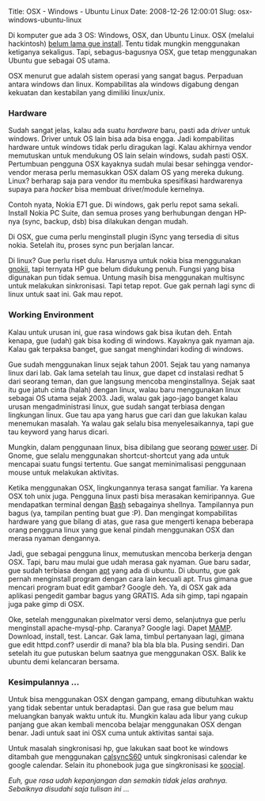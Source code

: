 Title: OSX - Windows - Ubuntu Linux
Date: 2008-12-26 12:00:01
Slug: osx-windows-ubuntu-linux

Di komputer gue ada 3 OS: Windows, OSX, dan Ubuntu Linux. OSX (melalui hackintosh) [belum lama gue install](http://kriwil.com/journal/install-hackintosh). Tentu tidak mungkin menggunakan ketiganya sekaligus. Tapi, sebagus-bagusnya OSX, gue tetap menggunakan Ubuntu gue sebagai OS utama.

OSX menurut gue adalah sistem operasi yang sangat bagus. Perpaduan antara windows dan linux. Kompabilitas ala windows digabung dengan kekuatan dan kestabilan yang dimiliki linux/unix.

### Hardware

Sudah sangat jelas, kalau ada suatu _hardware_ baru, pasti ada _driver_ untuk windows. Driver untuk OS lain bisa ada bisa engga. Jadi kompabilitas hardware untuk windows tidak perlu diragukan lagi. Kalau akhirnya vendor memutuskan untuk mendukung OS lain selain windows, sudah pasti OSX. Pertumbuan pengguna OSX kayaknya sudah mulai besar sehingga vendor-vendor merasa perlu memasukkan OSX dalam OS yang mereka dukung. Linux? berharap saja para vendor itu membuka spesifikasi hardwarenya supaya para _hacker_ bisa membuat driver/module kernelnya.

Contoh nyata, Nokia E71 gue. Di windows, gak perlu repot sama sekali. Install Nokia PC Suite, dan semua proses yang berhubungan dengan HP-nya (sync, backup, dsb) bisa dilakukan dengan mudah. 

Di OSX, gue cuma perlu menginstall plugin iSync yang tersedia di situs nokia. Setelah itu, proses sync pun berjalan lancar. 

Di linux? Gue perlu riset dulu. Harusnya untuk nokia bisa menggunakan [gnokii](http://www.gnokii.org/), tapi ternyata HP gue belum didukung penuh. Fungsi yang bisa digunakan pun tidak semua. Untung masih bisa menggunakan multisync untuk melakukan sinkronisasi. Tapi tetap repot. Gue gak pernah lagi sync di linux untuk saat ini. Gak mau repot.

### Working Environment

Kalau untuk urusan ini, gue rasa windows gak bisa ikutan deh. Entah kenapa, gue (udah) gak bisa koding di windows. Kayaknya gak nyaman aja. Kalau gak terpaksa banget, gue sangat menghindari koding di windows.

Gue sudah menggunakan linux sejak tahun 2001. Sejak tau yang namanya linux dari lab. Gak lama setelah tau linux, gue dapet cd instalasi redhat 5 dari seorang teman, dan gue langsung mencoba menginstallnya. Sejak saat itu gue jatuh cinta (halah) dengan linux, walau baru menggunakan linux sebagai OS utama sejak 2003. Jadi, walau gak jago-jago banget kalau urusan mengadministrasi linux, gue sudah sangat terbiasa dengan lingkungan linux. Gue tau apa yang harus gue cari dan gue lakukan kalau menemukan masalah. Ya walau gak selalu bisa menyelesaikannya, tapi gue tau keyword yang harus dicari.

Mungkin, dalam penggunaan linux, bisa dibilang gue seorang [power user](http://en.wikipedia.org/wiki/Power_user). Di Gnome, gue selalu menggunakan shortcut-shortcut yang ada untuk mencapai suatu fungsi tertentu. Gue sangat meminimalisasi penggunaan mouse untuk melakukan aktivitas.

Ketika menggunakan OSX, lingkungannya terasa sangat familiar. Ya karena OSX toh unix juga. Pengguna linux pasti bisa merasakan kemiripannya. Gue mendapatkan terminal dengan [Bash](http://en.wikipedia.org/wiki/Bash) sebagainya shellnya. Tampilannya pun bagus (ya, tampilan penting buat gue :P). Dan mengingat kompabilitas hardware yang gue bilang di atas, gue rasa gue mengerti kenapa beberapa orang pengguna linux yang gue kenal pindah menggunakan OSX dan merasa nyaman dengannya.

Jadi, gue sebagai pengguna linux, memutuskan mencoba berkerja dengan OSX. Tapi, baru mau mulai gue udah merasa gak nyaman. Gue baru sadar, gue sudah terbiasa dengan [apt](http://en.wikipedia.org/wiki/Advanced_Packaging_Tool) yang ada di ubuntu. Di ubuntu, gue gak pernah menginstall program dengan cara lain kecuali apt. Trus gimana gue mencari program buat edit gambar? Google deh. Ya, di OSX gak ada aplikasi pengedit gambar bagus yang GRATIS. Ada sih gimp, tapi ngapain juga pake gimp di OSX.

Oke, setelah menggunakan pixelmator versi demo, selanjutnya gue perlu menginstall apache-mysql-php. Caranya? Google lagi. Dapet [MAMP](http://www.mamp.info). Download, install, test. Lancar. Gak lama, timbul pertanyaan lagi, gimana gue edit httpd.conf? userdir di mana? bla bla bla bla. Pusing sendiri. Dan setelah itu gue putuskan belum saatnya gue menggunakan OSX. Balik ke ubuntu demi kelancaran bersama.

### Kesimpulannya ...

Untuk bisa menggunakan OSX dengan gampang, emang dibutuhkan waktu yang tidak sebentar untuk beradaptasi. Dan gue rasa gue belum mau meluangkan banyak waktu untuk itu. Mungkin kalau ada libur yang cukup panjang gue akan kembali mencoba belajar menggunakan OSX dengan benar. Jadi untuk saat ini OSX cuma untuk aktivitas santai saja.

Untuk masalah singkronisasi hp, gue lakukan saat boot ke windows ditambah gue menggunakan [calsyncS60](http://s60addons.com/calsync/) untuk singkronisasi calendar ke google calendar. Selain itu phonebook juga gue singkronisasi ke [soocial](http://www.soocial.com/).

_Euh, gue rasa udah kepanjangan dan semakin tidak jelas arahnya. Sebaiknya disudahi saja tulisan ini ..._